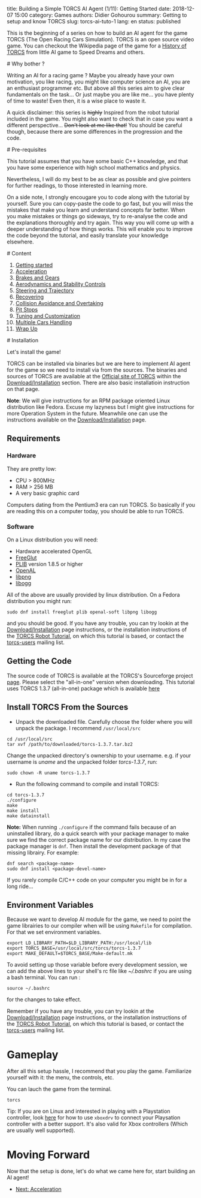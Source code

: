 title: Building a Simple TORCS AI Agent (1/11): Getting Started
date: 2018-12-07 15:00
category: Games
authors: Didier Gohourou
summary: Getting to setup and know TORCS
slug: torcs-ai-tuto-1
lang: en
status: published


This is the beginning of a series on how to build an AI agent for the game 
TORCS (The Open Racing Cars Simulation). TORCS is an open source video game.
You can checkout the Wikipedia page of the game for a 
[History of TORCS](https://en.wikipedia.org/wiki/TORCS) from little AI game 
to Speed Dreams and others.

<p id="why"></p>
# Why bother ? 

Writing an AI for a racing game ? Maybe you already have your own motivation, you 
like racing, you might like computer science an AI, you are an enthusiast 
programmer etc. But above all this series aim to give clear fundamentals on the 
task... Or just maybe you are like me... you have plenty of time to waste! 
Even then, it is a wise place to waste it.

A quick disclaimer: this series is <del>highly</del> Inspired from the robot 
tutorial included in the game. You might also want to check that in case you 
want a different perspective... <del>Don't look at me like that!</del> 
You should be careful though, because there are some differences in the progression 
and the code.

<p id="prerequisites"></p>
# Pre-requisites

This tutorial assumes that you have some basic C++ knowledge, and that you have
some experience with high school mathematics and physics.

Nevertheless, I will do my best to be as clear as possible and give pointers 
for further readings, to those interested in learning more.

On a side note, I strongly encougare you to code along with the tutorial by 
yourself. Sure you can copy-paste the code to go fast, but you will miss 
the mistakes that make you learn and understand concepts far better. 
When you make mistakes or things go sideways, try to re-analyse the code and the 
explanations thoroughly and try again. This way you will come up with a deeper 
understanding of how things works. This will enable you to improve the code 
beyond the tutorial, and easily translate your knowledge elsewhere.

<p id="table_of_contents"></p>
# Content

1.	[Getting started]({filename}torcs-ai-tuto-1.md)
2.	[Acceleration]({filename}torcs-ai-tuto-2.md)
3.	[Brakes and Gears]({filename}torcs-ai-tuto-3.md)
4.	[Aerodynamics and Stability Controls]({filename}torcs-ai-tuto-5.md)
5.	[Steering and Trajectory]({filename}torcs-ai-tuto-4.md)
6.	[Recovering]({filename}torcs-ai-tuto-5.md)
7.	[Collision Avoidance and Overtaking]({filename}torcs-ai-tuto-6.md)
8.	[Pit Stops]({filename}torcs-ai-tuto-7.md)
9.	[Tuning and Customization]({filename}torcs-ai-tuto-8.md)
10.	[Multiple Cars Handling]({filename}torcs-ai-tuto-9.md)
11.	[Wrap Up]({filename}torcs-ai-tuto-10.md)

<p id="installation"></p>
# Installation 

Let's install the game!

TORCS can be installed via binaries but we are here to implement AI agent for the 
game so we need to install via from the sources. The binaries and sources of 
TORCS are available at the 
[Official site of TORCS](http://torcs.sourceforge.net/index.php) within the 
[Download/Installation](http://torcs.sourceforge.net/index.php?name=Sections&op=viewarticle&artid=3) section. There are also basic installatioin instruction on that 
page.

**Note**: We will give instructions for an RPM package oriented Linux 
distribution like Fedora. Excuse my lazyness but I might give instructions for 
more Operation System in the future. Meanwhile one can use the instructions 
available on the [Download/Installation](http://torcs.sourceforge.net/index.php?name=Sections&op=viewarticle&artid=3) page. 

## Requirements

### Hardware

They are pretty low: 

* CPU > 800MHz 
* RAM > 256 MB
* A very basic graphic card

Computers dating from the Pentium3 era can run TORCS. So basically if you are 
reading this on a computer today, you should be able to run TORCS.

### Software

On a Linux distribution you will need: 

* Hardware accelerated OpenGL
* [FreeGlut](http://freeglut.sourceforge.net/)
* [PLIB](http://plib.sourceforge.net/) version 1.8.5 or higher
* [OpenAL](http://kcat.strangesoft.net/openal.html)
* [libpng](http://libpng.sourceforge.net/)
* [libogg](http://www.vorbis.com/)

All of the above are usually provided by linux distribution. On a Fedora 
distribution you might run: 

```
sudo dnf install freeglut plib openal-soft libpng libogg
```

and you should be good. If you have any trouble, you can try lookin at the 
[Download/Installation](http://torcs.sourceforge.net/index.php?name=Sections&op=viewarticle&artid=3) page instructions, or the installation instructions of the 
[TORCS Robot Tutorial](http://www.berniw.org/tutorials/robot/tutorial.html), on 
which this tutorial is based, or contact the [torcs-users](torcs-users@lists.sourceforge.net) mailing list.

## Getting the Code

The source code of TORCS is available at the TORCS's Sourceforge project 
[page](https://sourceforge.net/projects/torcs/).
Please select the "all-in-one" version when downloading. This tutorial uses 
TORCS 1.3.7 (all-in-one) package which is available [here](http://sourceforge.net/projects/torcs/files/all-in-one/1.3.7/torcs-1.3.7.tar.bz2/download)

## Install TORCS From the Sources

* Unpack the downloaded file. Carefully choose the folder where you will unpack 
the package. I recommend `/usr/local/src`

```
cd /usr/local/src
tar xvf /path/to/downloaded/torcs-1.3.7.tar.bz2
```

Change the unpacked directory's ownership to your username. e.g. if your username
is _uname_ and the unpacked folder _torcs-1.3.7_, run:

```
sudo chown -R uname torcs-1.3.7
``` 

* Run the following command to compile and install TORCS:

```
cd torcs-1.3.7
./configure 
make 
make install
make datainstall
```

**Note:** When running `./configure` if the command fails because of an 
uninstalled library, do a quick search with your package manager to make 
sure we find the correct package name for our distribution. In my case the
package manager is `dnf`. Then install the development package of that missing 
librairy. For example:

```
dnf search <package-name> 
sudo dnf install <package-devel-name>
```

If you rarely compile C/C++ code on your computer you might be in for a long
ride...

## Environment Variables

Because we want to develop AI module for the game, we need to point the game 
librairies to our compiler when will be using `Makefile` for compilation. 
For that we set environment variables. 

```
export LD_LIBRARY_PATH=$LD_LIBRARY_PATH:/usr/local/lib
export TORCS_BASE=/usr/local/src/torcs/torcs-1.3.7
export MAKE_DEFAULT=$TORCS_BASE/Make-default.mk
```

To avoid setting up those variable before every development session, we can add 
the above lines to your shell's rc file like _~/.bashrc_ if you are using a bash 
terminal. You can run :

```
source ~/.bashrc
```

for the changes to take effect.


Remember if you have any trouble, you can try lookin at the 
[Download/Installation](http://torcs.sourceforge.net/index.php?name=Sections&op=viewarticle&artid=3) page instructions, or the installation instructions of the 
[TORCS Robot Tutorial](http://www.berniw.org/tutorials/robot/tutorial.html), on 
which this tutorial is based, or contact the [torcs-users](torcs-users@lists.sourceforge.net) mailing list.

# Gameplay 

After all this setup hassle, I recommend that you 
play the game. Familiarize yourself with it: the menu, the controls, etc.

You can lauch the game from the terminal. 

```
torcs
```

Tip: If you are on Linux and interested in playing with a Playstation controller,
look [here](https://gameimps.com/ps3-controller-linux-usb-290) for how to use 
`xboxdrv` to connect your Playsation controller with a better support. 
It's also valid for Xbox controllers (Which are usually well supported).


# Moving Forward

Now that the setup is done, let's do what we came here for, start building an 
AI agent!

* [Next: Acceleration]({filename}torcs-ai-tuto-2.md)

